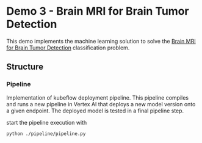 # Demo 3 - Brain MRI for Brain Tumor Detection

This demo implements the machine learning solution to solve the [Brain MRI for Brain Tumor Detection](https://www.kaggle.com/datasets/navoneel/brain-mri-images-for-brain-tumor-detection) classification problem.

## Structure

### Pipeline
Implementation of kubeflow deployment pipeline. This pipeline compiles and runs a new pipeline in Vertex AI that deploys a new model version onto a given endpoint.
The deployed model is tested in a final pipeline step.

start the pipeline execution with
```shell
python ./pipeline/pipeline.py
```
